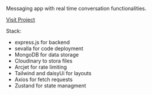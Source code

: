 Messaging app with real time conversation functionalities.


[Visit Project](https://near-messaging.sevalla.app/ "Have fun!")

Stack:
- express.js for backend
- sevalla for code deployment
- MongoDB for data storage
- Cloudinary to stora files 
- Arcjet for rate limiting
- Tailwind and daisyUi for layouts
- Axios for fetch requests
- Zustand for state managment